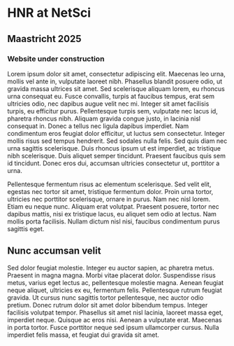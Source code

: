# HNR at NetSci
## Maastricht 2025

### Website under construction
Lorem ipsum dolor sit amet, consectetur adipiscing elit. Maecenas leo urna, mollis vel ante in, vulputate laoreet nibh. Phasellus blandit posuere odio, ut gravida massa ultrices sit amet. Sed scelerisque aliquam lorem, eu rhoncus urna consequat eu. Fusce convallis, turpis at faucibus tempus, erat sem ultricies odio, nec dapibus augue velit nec mi. Integer sit amet facilisis turpis, eu efficitur purus. Pellentesque turpis sem, vulputate nec lacus id, pharetra rhoncus nibh. Aliquam gravida congue justo, in lacinia nisl consequat in. Donec a tellus nec ligula dapibus imperdiet. Nam condimentum eros feugiat dolor efficitur, ut luctus sem consectetur. Integer mollis risus sed tempus hendrerit. Sed sodales nulla felis. Sed quis diam nec urna sagittis scelerisque. Duis rhoncus ipsum ut est imperdiet, ac tristique nibh scelerisque. Duis aliquet semper tincidunt. Praesent faucibus quis sem id tincidunt. Donec eros dui, accumsan ultricies consectetur ut, porttitor a urna.

Pellentesque fermentum risus ac elementum scelerisque. Sed velit elit, egestas nec tortor sit amet, tristique fermentum dolor. Proin urna tortor, ultricies nec porttitor scelerisque, ornare in purus. Nam nec nisl lorem. Etiam eu neque nunc. Aliquam erat volutpat. Praesent posuere, tortor nec dapibus mattis, nisi ex tristique lacus, eu aliquet sem odio at lectus. Nam mollis porta facilisis. Nullam dictum nisl nisi, faucibus condimentum purus sagittis eget.

## Nunc accumsan velit 
Sed dolor feugiat molestie. Integer eu auctor sapien, ac pharetra metus. Praesent in magna magna. Morbi vitae placerat dolor. Suspendisse risus metus, varius eget lectus ac, pellentesque molestie magna. Aenean feugiat neque aliquet, ultricies ex eu, fermentum felis. Pellentesque rutrum feugiat gravida. Ut cursus nunc sagittis tortor pellentesque, nec auctor odio pretium. Donec rutrum dolor sit amet dolor bibendum tempus. Integer facilisis volutpat tempor. Phasellus sit amet nisl lacinia, laoreet massa eget, imperdiet neque. Quisque ac eros nisi. Aenean a vulputate erat. Maecenas in porta tortor. Fusce porttitor neque sed ipsum ullamcorper cursus. Nulla imperdiet felis massa, et feugiat dui gravida sit amet.
